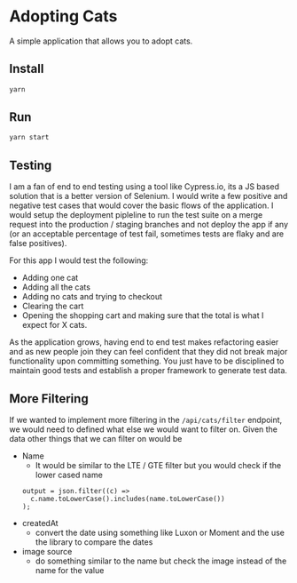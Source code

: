 # Adopting Cats

A simple application that allows you to adopt cats.

## Install

```bash
yarn
```

## Run

```bash
yarn start
```

## Testing

I am a fan of end to end testing using a tool like Cypress.io, its a JS based solution that is a better version of Selenium. I would write a few positive and negative test cases that would cover the basic flows of the application. I would setup the deployment pipleline to run the test suite on a merge request into the production / staging branches and not deploy the app if any (or an acceptable percentage of test fail, sometimes tests are flaky and are false positives).

For this app I would test the following:

- Adding one cat
- Adding all the cats
- Adding no cats and trying to checkout
- Clearing the cart
- Opening the shopping cart and making sure that the total is what I expect for X cats.

As the application grows, having end to end test makes refactoring easier and as new people join they can feel confident that they did not break major functionality upon committing something. You just have to be disciplined to maintain good tests and establish a proper framework to generate test data.

## More Filtering

If we wanted to implement more filtering in the `/api/cats/filter` endpoint, we would need to defined what else we would want to filter on. Given the data other things that we can filter on would be

- Name
  - It would be similar to the LTE / GTE filter but you would check if the lower cased name
  ```
  output = json.filter((c) =>
    c.name.toLowerCase().includes(name.toLowerCase())
  );
  ```
- createdAt
  - convert the date using something like Luxon or Moment and the use the library to compare the dates
- image source
  - do something similar to the name but check the image instead of the name for the value
